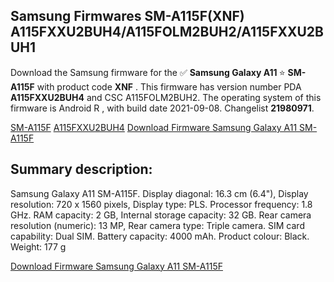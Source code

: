 <h2>Samsung Firmwares SM-A115F(XNF) A115FXXU2BUH4/A115FOLM2BUH2/A115FXXU2BUH1</h2>
Download the Samsung firmware for the ✅ <strong>Samsung Galaxy A11 </strong> ⭐ <strong>SM-A115F</strong> with product code <strong>XNF</strong> . This firmware has version number PDA <strong>A115FXXU2BUH4</strong> and CSC A115FOLM2BUH2. The operating system of this firmware is Android R , with build date 2021-09-08. Changelist <strong>21980971</strong>.


[SM-A115F](https://samfirm.shop/samsung/model/SM-A115F)
[A115FXXU2BUH4](https://samfirm.shop/samsung/pda/A115FXXU2BUH4)
[Download Firmware Samsung Galaxy A11 SM-A115F](https://samfirm.shop/samsung/firmware/455075)
<h2>Summary description:</h2>
<p>Samsung Galaxy A11 SM-A115F. Display diagonal: 16.3 cm (6.4"), Display resolution: 720 x 1560 pixels, Display type: PLS. Processor frequency: 1.8 GHz. RAM capacity: 2 GB, Internal storage capacity: 32 GB. Rear camera resolution (numeric): 13 MP, Rear camera type: Triple camera. SIM card capability: Dual SIM. Battery capacity: 4000 mAh. Product colour: Black. Weight: 177 g</p>


[Download Firmware Samsung Galaxy A11 SM-A115F](https://samfirm.shop/samsung/firmware/455075)

